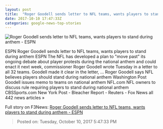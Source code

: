 ```yaml
---
layout: post
title:  "Roger Goodell sends letter to NFL teams, wants players to stand during anthem - ESPN"
date: 2017-10-10 17:47:33Z
categories: google-news-top-stories
---
```


![Roger Goodell sends letter to NFL teams, wants players to stand during anthem - ESPN](http://a4.espncdn.com/combiner/i?img=%2Fphoto%2F2017%2F1001%2Fr267668_1296x729_16%2D9.jpg)

ESPN Roger Goodell sends letter to NFL teams, wants players to stand during anthem ESPN The NFL has developed a plan to "move past" its ongoing debate about player protests during the national anthem and could enact it next week, commissioner Roger Goodell wrote Tuesday in a letter to all 32 teams. Goodell made it clear in the letter, ... Roger Goodell says NFL believes players should stand during national anthem Washington Post Goodell issues memo to teams on national anthem NFL.com NFL owners to discuss rule requiring players to stand during national anthem CBSSports.com New York Post - Bleacher Report - Reuters - Fox News all 442 news articles »


Full story on F3News: [Roger Goodell sends letter to NFL teams, wants players to stand during anthem - ESPN](http://www.f3nws.com/n/G2MEQG)

> Posted on: Tuesday, October 10, 2017 5:47:33 PM
